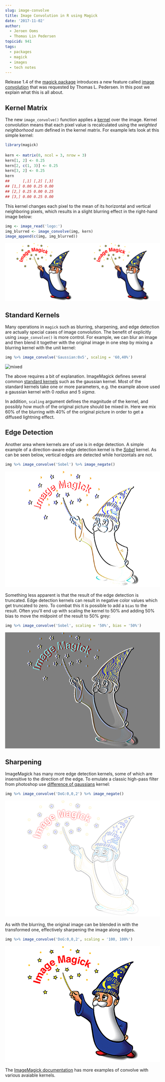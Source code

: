 ```yaml
---
slug: image-convolve
title: Image Convolution in R using Magick
date: '2017-11-02'
author:
  - Jeroen Ooms
  - Thomas Lin Pedersen
topicid: 941
tags:
  - packages
  - magick
  - images
  - tech notes
---
```


Release 1.4 of the [magick package](https://cran.r-project.org/web/packages/magick/vignettes/intro.html) introduces
a new feature called [image convolution](https://en.wikipedia.org/wiki/Kernel_(image_processing)#Convolution) that
was requested by Thomas L. Pedersen. In this post we explain what this is all about.

## Kernel Matrix

The new `image_convolve()` function applies a [kernel](https://en.wikipedia.org/wiki/Kernel_(image_processing)) over the image. Kernel convolution means that each pixel value is recalculated using the *weighted neighborhood sum* defined in the kernel matrix. For example lets look at this simple kernel:

```r
library(magick)

kern <- matrix(0, ncol = 3, nrow = 3)
kern[1, 2] <- 0.25
kern[2, c(1, 3)] <- 0.25
kern[3, 2] <- 0.25
kern
##      [,1] [,2] [,3]
## [1,] 0.00 0.25 0.00
## [2,] 0.25 0.00 0.25
## [3,] 0.00 0.25 0.00
```

This kernel changes each pixel to the mean of its horizontal and vertical neighboring pixels, which results in a slight blurring effect in the right-hand image below:

```r
img <- image_read('logo:')
img_blurred <- image_convolve(img, kern)
image_append(c(img, img_blurred))
```

![image_appended](Y6xByUL.gif)

## Standard Kernels

Many operations in `magick`  such as blurring, sharpening, and edge detection are
actually special cases of image convolution. The benefit of explicitly using
`image_convolve()` is more control. For example, we can blur an image and then blend
it together with the original image in one step by mixing a blurring kernel with the
unit kernel:

```r
img %>% image_convolve('Gaussian:0x5', scaling = '60,40%')
```

![mixed](6Vf6c2hl.gif)

The above requires a bit of explanation. ImageMagick defines several common
[standard kernels](https://www.imagemagick.org/Usage/convolve/) such as the
gaussian kernel. Most of the standard kernels take one or more parameters,
e.g. the example above used a gaussian kernel with 0 *radius* and 5 *sigma*.

In addition, `scaling` argument defines the magnitude of the kernel, and possibly
how much of the original picture should be mixed in. Here we mix 60% of the
blurring with 40% of the original picture in order to get a diffused lightning effect.

## Edge Detection

Another area where kernels are of use is in edge detection. A simple example of
a direction-aware edge detection kernel is the [*Sobel*](https://en.wikipedia.org/wiki/Sobel_operator) kernel.
As can be seen below, vertical edges are detected while horizontals are not.

```r
img %>% image_convolve('Sobel') %>% image_negate()
```

![edges](i8ndfCu.gif)

Something less apparent is that the result of the edge detection is truncated.
Edge detection kernels can result in negative color values which get truncated to zero.
To combat this it is possible to add a `bias` to the result. Often you'll end up with
scaling the kernel to 50% and adding 50% bias to move the midpoint of the result to 50%
grey:

```r
img %>% image_convolve('Sobel', scaling = '50%', bias = '50%')
```

![50pct](llUawrg.gif)

## Sharpening

ImageMagick has many more edge detection kernels, some of which are insensitive to
the direction of the edge. To emulate a classic high-pass filter from photoshop use
[difference of gaussians](https://en.wikipedia.org/wiki/Difference_of_Gaussians) kernel:

```r
img %>% image_convolve('DoG:0,0,2') %>% image_negate()
```

![dog](o5kODpc.gif)

As with the blurring, the original image can be blended in with the transformed one, effectively sharpening the image along edges.

```r
img %>% image_convolve('DoG:0,0,2', scaling = '100, 100%')
```

![combination](MtcMSn7.gif)

The [ImageMagick documentation](https://www.imagemagick.org/Usage/convolve/) has more examples of convolve with various avaiable kernels.
